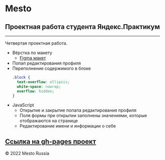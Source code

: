 # Mesto
## Проектная работа студента Яндекс.Практикум
___
Четвертая проектная работа.  
+ Вёрстка по макету
  - [Figma макет](https://www.figma.com/file/FwbxqeyjpfDI5YAxPnpc65/JavaScript.-Sprint-4?node-id=28212%3A155)
+ Попап редактирования профиля
+ Переполнение содержимого в блоке
  ```css
  .block {
    text-overflow: ellipsis;
    white-space: nowrap;
    overflow: hidden;
  }
  ```
+ JavaScript
  + Открытие и закрытие попапа редактирования профиля
  + Поля формы при открытии заполнены значениями, которые отображаются на странице
  + Редактирование имени и информации о себе

[Ссылка на gh-pages проект](https://cactys.github.io/mesto/)
---
&copy; 2022 Mesto Russia
